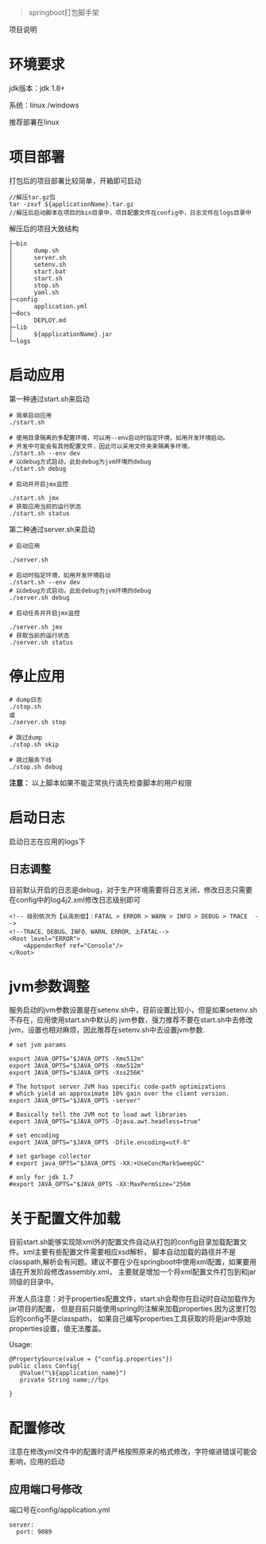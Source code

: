 > springboot打包脚手架

项目说明

# 环境要求

jdk版本：jdk 1.8+

系统：linux /windows

推荐部署在linux

# 项目部署

打包后的项目部署比较简单，开箱即可启动
```
//解压tar.gz包
tar -zxvf ${applicationName}.tar.gz
//解压后启动脚本在项目的bin目录中，项目配置文件在config中，日志文件在logs目录中
```
解压后的项目大致结构
```
├─bin
│      dump.sh
│      server.sh
│      setenv.sh
│      start.bat
│      start.sh
│      stop.sh
│      yaml.sh   
├─config
│      application.yml
├─docs
│      DEPLOY.md
├─lib
│      ${applicationName}.jar  
└─logs
```

# 启动应用

第一种通过start.sh来启动
```
# 简单启动应用
./start.sh

# 使用目录隔离的多配置环境，可以用--env启动时指定环境，如用开发环境启动。
# 开发中可能会有其他配置文件，因此可以采用文件夹来隔离多环境，
./start.sh --env dev
# 以debug方式启动，此处debug为jvm环境的debug
./start.sh debug

# 启动并开启jmx监控

./start.sh jmx
# 获取应用当前的运行状态
./start.sh status
```
第二种通过server.sh来启动

```
# 启动应用

./server.sh

# 启动时指定环境，如用开发环境启动
./start.sh --env dev
# 以debug方式启动，此处debug为jvm环境的debug
./server.sh debug

# 启动任务并开启jmx监控

./server.sh jmx
# 获取当前的运行状态
./server.sh status

```
# 停止应用
```
# dump日志
./stop.sh
或
./server.sh stop

# 跳过dump
./stop.sh skip

# 跳过服务下线
./stop.sh debug
```
**注意：** 以上脚本如果不能正常执行请先检查脚本的用户权限
# 启动日志

启动日志在应用的logs下
## 日志调整
目前默认开启的日志是debug，对于生产环境需要将日志关闭，修改日志只需要在config中的log4j2.xml修改日志级别即可

```
<!-- 级别依次为【从高到低】：FATAL > ERROR > WARN > INFO > DEBUG > TRACE  -->
<!--TRACE、DEBUG、INFO、WARN、ERROR、上FATAL-->
<Root level="ERROR">
    <AppenderRef ref="Console"/>
</Root>
```


# jvm参数调整

服务启动的jvm参数设置是在setenv.sh中，目前设置比较小，但是如果setenv.sh不存在，应用使用start.sh中默认的
jvm参数，强力推荐不要在start.sh中去修改jvm，设置也相对麻烦，因此推荐在setenv.sh中去设置jvm参数.
```
# set jvm params

export JAVA_OPTS="$JAVA_OPTS -Xms512m"
export JAVA_OPTS="$JAVA_OPTS -Xmx512m"
export JAVA_OPTS="$JAVA_OPTS -Xss256K"

# The hotspot server JVM has specific code-path optimizations
# which yield an approximate 10% gain over the client version.
export JAVA_OPTS="$JAVA_OPTS -server"

# Basically tell the JVM not to load awt libraries
export JAVA_OPTS="$JAVA_OPTS -Djava.awt.headless=true"

# set encoding
export JAVA_OPTS="$JAVA_OPTS -Dfile.encoding=utf-8"

# set garbage collector
# export java_OPTS="$JAVA_OPTS -XX:+UseConcMarkSweepGC"

# only for jdk 1.7
#export JAVA_OPTS="$JAVA_OPTS -XX:MaxPermSize="256m
```
# 关于配置文件加载
目前start.sh能够实现除xml外的配置文件自动从打包的config目录加载配置文件。xml主要有些配置文件需要相应xsd解析，
脚本自动加载的路径并不是classpath,解析会有问题。建议不要在少在springboot中使用xml配置，如果要用请在开发阶段修改assembly.xml，
主要就是增加一个将xml配置文件打包到和jar同级的目录中。

开发人员注意：对于properties配置文件，start.sh会帮你在启动时自动加载作为jar项目的配置，
但是目前只能使用spring的注解来加载properties,因为这里打包后的config不是classpath，
如果自己编写properties工具获取的将是jar中原始properties设置，值无法覆盖。

Usage:
```
@PropertySource(value = {"config.properties"})
public class Config{
   @Value("\${application_name}")
   private String name;//tps

}
```

# 配置修改
注意在修改yml文件中的配置时请严格按照原来的格式修改，字符缩进错误可能会影响，应用的启动
## 应用端口号修改
端口号在config/application.yml

```
server:
  port: 9089
```
